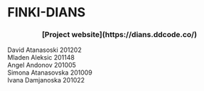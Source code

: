 # FINKI-DIANS
<h3 align="center">[Project website](https://dians.ddcode.co/)</h3>


David Atanasoski 201202 <br />
Mladen Aleksic 201148 <br />
Angel Andonov 201005 <br />
Simona Atanasovska 201009 <br />
Ivana Damjanoska 201022 <br />

